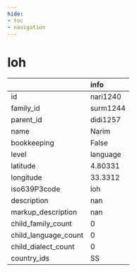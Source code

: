 ```yaml
---
hide:
- toc
- navigation
---
```

# loh
|                      | info     |
|:---------------------|:---------|
| id                   | nari1240 |
| family_id            | surm1244 |
| parent_id            | didi1257 |
| name                 | Narim    |
| bookkeeping          | False    |
| level                | language |
| latitude             | 4.80331  |
| longitude            | 33.3312  |
| iso639P3code         | loh      |
| description          | nan      |
| markup_description   | nan      |
| child_family_count   | 0        |
| child_language_count | 0        |
| child_dialect_count  | 0        |
| country_ids          | SS       |